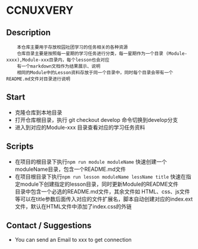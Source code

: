 # CCNUXVERY

## Description
```
    本仓库主要用于存放校园社团学习的任务相关的各种资源    
    仓库目录主要是按照每一星期的学习任务进行分类，每一星期作为一个目录 (Module-xxxx),Module-xxx目录内，每个lesson也会对应     
    有一个markdown文档作为结果展示、说明   
    相同的Module中的Lesson资料存放于同一个目录中，同时每个目录会带有一个README.md文件对目录进行说明
```

## Start
- 克隆仓库到本地目录
- 打开仓库根目录，执行 git checkout develop 命令切换到develop分支
- 进入到对应的Module-xxx 目录查看对应的学习任务资料

## Scripts
- 在项目的根目录下执行`npm run module moduleName` 快速创建一个moduleName目录，包含一个README.md文件
- 在项目根目录下执行`npm run lesson moduleName lessName title` 快速在指定module下创建指定的lesson目录，同时更新Module的README文件   
    目录中包含一个必选的README.md文件，其余文件如 HTML、css、js文件等可以在title参数后面传入对应的文件扩展名，脚本自动创建对应的index.ext文件，默认在HTML文件中添加了index.css的外链

## Contact / Suggestions 
- You can send an Email to xxx to get connection
